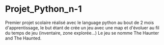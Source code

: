 # Projet_Python_n-1
Premier projet scolaire réalisé avec le language python au bout de 2 mois d'apprentissage,
le but étant de crée un jeu avec une map et d'évoluer au fil du temps de jeu (inventaire, zone explorée...)
Le jeu se nomme The Haunter and The Haunted.
